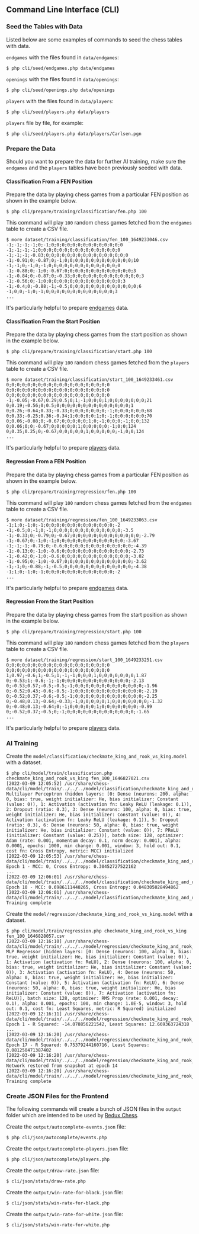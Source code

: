 ## Command Line Interface (CLI)

### Seed the Tables with Data

Listed below are some examples of commands to seed the chess tables with data.

`endgames` with the files found in `data/endgames`:

	$ php cli/seed/endgames.php data/endgames

`openings` with the files found in `data/openings`:

	$ php cli/seed/openings.php data/openings

`players` with the files found in `data/players`:

	$ php cli/seed/players.php data/players

`players` file by file, for example:

	$ php cli/seed/players.php data/players/Carlsen.pgn

### Prepare the Data

Should you want to prepare the data for further AI training, make sure the `endgames` and the `players` tables have been previously seeded with data.

#### Classification From a FEN Position

Prepare the data by playing chess games from a particular FEN position as shown in the example below.

    $ php cli/prepare/training/classification/fen.php 100

This command will play `100` random chess games fetched from the `endgames` table to create a CSV file.

```text
$ more dataset/training/classification/fen_100_1649233046.csv
-1;-1;-1;-1;0;-1;0;0;0;0;0;0;0;0;0;0;0;0;0;0
-1;-1;-1;-1;0;0;0;0;0;0;0;0;0;0;0;0;0;0;0;0
-1;-1;-1;-0.83;0;0;0;0;0;0;0;0;0;0;0;0;0;0;0;0
-1;-0.91;0;-0.87;0;-1;0;0;0;0;0;0;0;0;0;0;0;0;0;10
-1;-1;0;-1;0;-1;0;0;0;0;0;0;0;0;0;0;0;0;0;0
-1;-0.88;0;-1;0;-0.67;0;0;0;0;0;0;0;0;0;0;0;0;0;3
-1;-0.84;0;-0.87;0;-0.33;0;0;0;0;0;0;0;0;0;0;0;0;0;3
-1;-0.56;0;-1;0;0;0;0;0;0;0;0;0;0;0;0;0;0;0;3
-1;-0.4;0;-0.88;-1;-0.5;0;0;0;0;0;0;0;0;0;0;0;0;0;6
-1;0;0;-1;0;-1;0;0;0;0;0;0;0;0;0;0;0;0;0;3
...
```

It's particularly helpful to prepare [endgames](https://github.com/chesslablab/chess-data/tree/master/data/endgames) data.

#### Classification From the Start Position

Prepare the data by playing chess games from the start position as shown in the example below.

    $ php cli/prepare/training/classification/start.php 100

This command will play `100` random chess games fetched from the `players` table to create a CSV file.

```text
$ more dataset/training/classification/start_100_1649233461.csv
0;0;0;0;0;0;0;0;0;0;0;0;0;0;0;0;0;0;0;0
0;0;0;0;0;0;0;0;0;0;0;0;0;0;0;0;0;0;0;0
0;0;0;0;0;0;0;0;0;0;0;0;0;0;0;0;0;0;0;0
-1;-0.05;-0.67;0.29;0.5;0;1;-1;0;0;0;1;0;0;0;0;0;0;0;21
0;0.19;-0.56;0;0.5;0;0;0;0;0;0;0;0;0;0;0;0;0;0;1
0;0.26;-0.64;0.33;-0.33;0;0;0;0;0;0;0;-1;0;0;0;0;0;0;68
0;0.33;-0.25;0.36;-0.34;1;0;0;0;0;1;0;-1;0;0;0;0;0;0;70
0;0.06;-0.08;0;-0.67;0;0;0;0;0;1;0;-1;0;0;0;-1;0;0;132
0;0.06;0;0;-0.67;0;0;0;0;0;1;0;0;0;0;0;-1;0;0;124
0;0.35;0.25;0;-0.67;0;0;0;0;0;1;0;0;0;0;0;-1;0;0;124
...
```

It's particularly helpful to prepare [players](https://github.com/chesslablab/chess-data/tree/master/data/players) data.

#### Regression From a FEN Position

Prepare the data by playing chess games from a particular FEN position as shown in the example below.

    $ php cli/prepare/training/regression/fen.php 100

This command will play `100` random chess games fetched from the `endgames` table to create a CSV file.

```text
$ more dataset/training/regression/fen_100_1649233063.csv
-1;1;0;-1;0;-1;0;0;0;0;0;0;0;0;0;0;0;0;0;-2
-1;-0.5;0;-1;0;-1;0;0;0;0;0;0;0;0;0;0;0;0;0;-3.5
-1;-0.33;0;-0.79;0;-0.67;0;0;0;0;0;0;0;0;0;0;0;0;0;-2.79
-1;-0.67;0;-1;0;-1;0;0;0;0;0;0;0;0;0;0;0;0;0;-3.67
-1;-1;-1;-0.79;0;-0.6;0;0;0;0;0;0;0;0;0;0;0;0;0;-4.39
-1;-0.13;0;-1;0;-0.6;0;0;0;0;0;0;0;0;0;0;0;0;0;-2.73
-1;-0.42;0;-1;0;-0.6;0;0;0;0;0;0;0;0;0;0;0;0;0;-3.02
-1;-0.95;0;-1;0;-0.67;0;0;0;0;0;0;0;0;0;0;0;0;0;-3.62
-1;-1;0;-0.88;-1;-0.5;0;0;0;0;0;0;0;0;0;0;0;0;0;-4.38
-1;1;0;-1;0;-1;0;0;0;0;0;0;0;0;0;0;0;0;0;-2
...
```

It's particularly helpful to prepare [endgames](https://github.com/chesslablab/chess-data/tree/master/data/endgames) data.

#### Regression From the Start Position

Prepare the data by playing chess games from the start position as shown in the example below.

    $ php cli/prepare/training/regression/start.php 100

This command will play `100` random chess games fetched from the `players` table to create a CSV file.

```text
$ more dataset/training/regression/start_100_1649233251.csv
0;0;0;0;0;0;0;0;0;0;0;0;0;0;0;0;0;0;0;0
0;0;0;0;0;0;0;0;0;0;0;0;0;0;0;0;0;0;0;0
1;0.97;-0.6;1;-0.5;1;-1;-1;0;0;0;1;0;0;0;0;0;0;0;1.87
0;-0.53;1;-0.6;-1;-1;0;0;0;0;0;0;0;0;0;0;0;0;0;-2.13
0;-0.53;0.57;-0.5;-0.5;-1;0;0;0;0;0;0;0;0;0;0;0;0;0;-1.96
0;-0.52;0.43;-0.6;-0.5;-1;0;0;0;0;0;0;0;0;0;0;0;0;0;-2.19
0;-0.52;0.37;-0.6;-0.5;-1;0;0;0;0;0;0;0;0;0;0;0;0;0;-2.25
0;-0.48;0.13;-0.64;-0.33;-1;0;0;0;0;0;1;0;0;0;0;0;0;0;-1.32
0;-0.48;0.13;-0.64;0;-1;0;0;0;0;0;1;0;0;0;0;0;0;0;-0.99
0;-0.52;0.37;-0.5;0;-1;0;0;0;0;0;0;0;0;0;0;0;0;0;-1.65
...
```

It's particularly helpful to prepare [players](https://github.com/chesslablab/chess-data/tree/master/data/players) data.

### AI Training

Create the `model/classification/checkmate_king_and_rook_vs_king.model` with a dataset.

```text
$ php cli/model/train/classification.php checkmate_king_and_rook_vs_king fen_100_1646827021.csv
[2022-03-09 12:05:52] /usr/share/chess-data/cli/model/train/../../../model/classification/checkmate_king_and_rook_vs_king.model.INFO: Multilayer Perceptron (hidden layers: [0: Dense (neurons: 200, alpha: 0, bias: true, weight initializer: He, bias initializer: Constant (value: 0)), 1: Activation (activation fn: Leaky ReLU (leakage: 0.1)), 2: Dropout (ratio: 0.3), 3: Dense (neurons: 100, alpha: 0, bias: true, weight initializer: He, bias initializer: Constant (value: 0)), 4: Activation (activation fn: Leaky ReLU (leakage: 0.1)), 5: Dropout (ratio: 0.3), 6: Dense (neurons: 50, alpha: 0, bias: true, weight initializer: He, bias initializer: Constant (value: 0)), 7: PReLU (initializer: Constant (value: 0.25))], batch size: 128, optimizer: Adam (rate: 0.001, momentum decay: 0.1, norm decay: 0.001), alpha: 0.0001, epochs: 1000, min change: 0.001, window: 3, hold out: 0.1, cost fn: Cross Entropy, metric: MCC) initialized
[2022-03-09 12:05:53] /usr/share/chess-data/cli/model/train/../../../model/classification/checkmate_king_and_rook_vs_king.model.INFO: Epoch 1 - MCC: 0, Cross Entropy: 0.30452727522162
...
[2022-03-09 12:06:01] /usr/share/chess-data/cli/model/train/../../../model/classification/checkmate_king_and_rook_vs_king.model.INFO: Epoch 10 - MCC: 0.6986111440265, Cross Entropy: 0.048305028494862
[2022-03-09 12:06:01] /usr/share/chess-data/cli/model/train/../../../model/classification/checkmate_king_and_rook_vs_king.model.INFO: Training complete
```

Create the `model/regression/checkmate_king_and_rook_vs_king.model` with a dataset.

```text
$ php cli/model/train/regression.php checkmate_king_and_rook_vs_king fen_100_1646828057.csv
[2022-03-09 12:16:10] /usr/share/chess-data/cli/model/train/../../../model/regression/checkmate_king_and_rook_vs_king.model.INFO: MLP Regressor (hidden layers: [0: Dense (neurons: 100, alpha: 0, bias: true, weight initializer: He, bias initializer: Constant (value: 0)), 1: Activation (activation fn: ReLU), 2: Dense (neurons: 100, alpha: 0, bias: true, weight initializer: He, bias initializer: Constant (value: 0)), 3: Activation (activation fn: ReLU), 4: Dense (neurons: 50, alpha: 0, bias: true, weight initializer: He, bias initializer: Constant (value: 0)), 5: Activation (activation fn: ReLU), 6: Dense (neurons: 50, alpha: 0, bias: true, weight initializer: He, bias initializer: Constant (value: 0)), 7: Activation (activation fn: ReLU)], batch size: 128, optimizer: RMS Prop (rate: 0.001, decay: 0.1), alpha: 0.001, epochs: 100, min change: 1.0E-5, window: 3, hold out: 0.1, cost fn: Least Squares, metric: R Squared) initialized
[2022-03-09 12:16:11] /usr/share/chess-data/cli/model/train/../../../model/regression/checkmate_king_and_rook_vs_king.model.INFO: Epoch 1 - R Squared: -14.078856221542, Least Squares: 12.669363724318
...
[2022-03-09 12:16:20] /usr/share/chess-data/cli/model/train/../../../model/regression/checkmate_king_and_rook_vs_king.model.INFO: Epoch 17 - R Squared: 0.75379244160716, Least Squares: 0.081250471387402
[2022-03-09 12:16:20] /usr/share/chess-data/cli/model/train/../../../model/regression/checkmate_king_and_rook_vs_king.model.INFO: Network restored from snapshot at epoch 14
[2022-03-09 12:16:20] /usr/share/chess-data/cli/model/train/../../../model/regression/checkmate_king_and_rook_vs_king.model.INFO: Training complete
```

### Create JSON Files for the Frontend

The following commands will create a bunch of JSON files in the `output` folder which are intended to be used by [Redux Chess](https://github.com/chesslablab/redux-chess).

Create the `output/autocomplete-events.json` file:

	$ php cli/json/autocomplete/events.php

Create the `output/autocomplete-players.json` file:

	$ php cli/json/autocomplete/players.php

Create the `output/draw-rate.json` file:

	$ cli/json/stats/draw-rate.php

Create the `output/win-rate-for-black.json` file:

	$ cli/json/stats/win-rate-for-black.php

Create the `output/win-rate-for-white.json` file:

	$ cli/json/stats/win-rate-for-white.php
